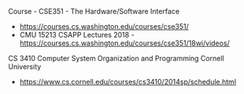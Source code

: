 
Course - CSE351 - The Hardware/Software Interface
- https://courses.cs.washington.edu/courses/cse351/
- CMU 15213 CSAPP Lectures 2018 - https://courses.cs.washington.edu/courses/cse351/18wi/videos/

CS 3410 Computer System Organization and Programming Cornell University
- https://www.cs.cornell.edu/courses/cs3410/2014sp/schedule.html



